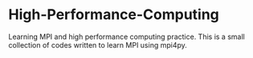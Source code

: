 # High-Performance-Computing
 Learning MPI and high performance computing practice.
 This is a small collection of codes written to learn MPI using mpi4py.
